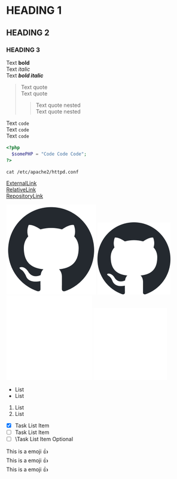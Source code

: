 # HEADING 1

## HEADING 2

### HEADING 3

Text **bold**  
Text *italic*  
Text ***bold italic***  

> Text quote  
> Text quote  
> > Text quote nested  
> > Text quote nested  

Text `code`  
Text `code`  
Text `code`  

```php
<?php
  $somePHP = "Code Code Code";
?>
```

```shell
cat /etc/apache2/httpd.conf
```

[ExternalLink](https://www.google.com/)  
[RelativeLink](Notes.md)  
[RepositoryLink](/%23DOCs/GitHub/Notes.md)  

![Alt Text](img/github-mark.png)
![Alt Text](img/github-mark.svg "Hover Text")  
![Alt Text](/%23DOCs/GitHub/img/github-mark-white.png)
![Alt Text](/%23DOCs/GitHub/img/github-mark-white.svg "Hover Text")  

- List
- List

1. List
2. List

- [x] Task List Item
- [ ] Task List Item
- [ ] \Task List Item Optional

This is a emoji :+1:  
This is a emoji :+1:  
This is a emoji :+1:  
